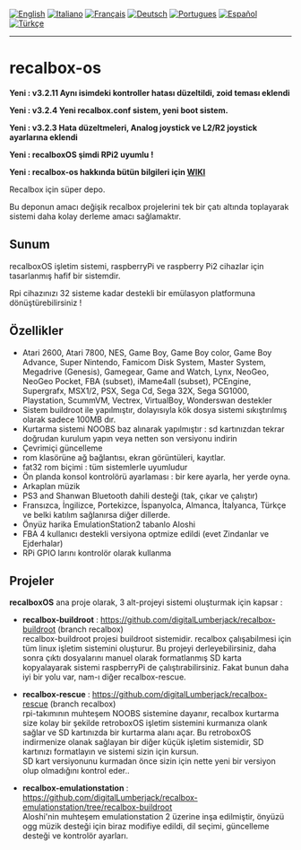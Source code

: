 [![English](http://upload.wikimedia.org/wikipedia/commons/e/e1/Union_Jack_22x16.png "English")](README.md)
[![Italiano](http://upload.wikimedia.org/wikipedia/commons/7/70/Flag_of_italy.png "Italiano")](README-IT.md) 
[![Français](http://upload.wikimedia.org/wikipedia/commons/1/14/Flag_of_france.png "Française")](README-FR.md)
[![Deutsch](http://upload.wikimedia.org/wikipedia/commons/4/4b/Flag_of_germany.png "Deutsch")](README-DE.md)
[![Portugues](http://upload.wikimedia.org/wikipedia/commons/a/aa/Flag_of_Portugal_icon.png "Portugues")](README-PT.md)
[![Español](http://upload.wikimedia.org/wikipedia/commons/3/30/Flag_of_spain.png "Español")](README-ES.md)
[![Türkçe](https://upload.wikimedia.org/wikipedia/commons/thumb/b/b4/Flag_of_Turkey.svg/24px-Flag_of_Turkey.svg.png "Türkçe")](README-TR.md)

****
# recalbox-os
**Yeni : v3.2.11 Aynı isimdeki kontroller hatası düzeltildi, zoid teması eklendi**

**Yeni : v3.2.4 Yeni recalbox.conf sistem, yeni boot sistem.**

**Yeni : v3.2.3 Hata düzeltmeleri, Analog joystick ve L2/R2 joystick ayarlarına eklendi**

**Yeni : recalboxOS şimdi RPi2 uyumlu !**

**Yeni : recalbox-os hakkında bütün bilgileri için [WIKI](https://github.com/digitalLumberjack/recalbox-os/wiki)**

Recalbox için süper depo.

Bu deponun amacı değişik recalbox projelerini tek bir çatı altında toplayarak sistemi daha kolay derleme amacı sağlamaktır.

## Sunum
recalboxOS işletim sistemi, raspberryPi ve raspberry Pi2 cihazlar için tasarlanmış hafif bir sistemdir.

Rpi cihazınızı 32 sisteme kadar destekli bir emülasyon platformuna dönüştürebilirsiniz !


## Özellikler 
- Atari 2600, Atari 7800, NES, Game Boy, Game Boy color, Game Boy Advance, Super Nintendo, Famicom Disk System, Master System, Megadrive (Genesis), Gamegear, Game and Watch, Lynx, NeoGeo, NeoGeo Pocket, FBA (subset), iMame4all (subset), PCEngine, Supergrafx, MSX1/2, PSX, Sega Cd, Sega 32X, Sega SG1000, Playstation, ScummVM, Vectrex, VirtualBoy, Wonderswan destekler
- Sistem buildroot ile yapılmıştır, dolayısıyla kök dosya sistemi sıkıştırılmış olarak sadece 100MB dır.
- Kurtarma sistemi NOOBS baz alınarak yapılmıştır : sd kartınızdan tekrar doğrudan kurulum yapın veya netten son versiyonu indirin
- Çevrimiçi güncelleme
- rom klasörüne ağ bağlantısı, ekran görüntüleri, kayıtlar.
- fat32 rom biçimi : tüm sistemlerle uyumludur
- Ön planda konsol kontrolörü ayarlaması : bir kere ayarla, her yerde oyna.
- Arkaplan müzik
- PS3 and Shanwan Bluetooth dahili desteği (tak, çıkar ve çalıştır)
- Fransızca, İngilizce, Portekizce, İspanyolca, Almanca, İtalyanca, Türkçe ve belki katılım sağlanırsa diğer dillerde.
- Önyüz harika EmulationStation2 tabanlo Aloshi
- FBA 4 kullanıcı destekli versiyona optmize edildi (evet Zindanlar ve Ejderhalar)
- RPi GPIO larını kontrolör olarak kullanma

## Projeler
**recalboxOS** ana proje olarak, 3 alt-projeyi sistemi oluşturmak için kapsar :

- **recalbox-buildroot** : 
https://github.com/digitalLumberjack/recalbox-buildroot (branch recalbox)  
recalbox-buildroot projesi buildroot sistemidir. recalbox çalışabilmesi için tüm linux işletim sistemini oluşturur.
Bu projeyi derleyebilirsiniz, daha sonra çıktı dosyalarını manuel olarak formatlanmış SD karta kopyalayarak sistemi raspberryPi de çalıştırabilirsiniz. Fakat bunun daha iyi bir yolu var, nam-ı diğer recalbox-rescue.

- **recalbox-rescue** : 
https://github.com/digitalLumberjack/recalbox-rescue (branch recalbox)  
rpi-takımının muhteşem NOOBS sistemine dayanır, recalbox kurtarma size kolay bir şekilde retroboxOS işletim sistemini kurmanıza olank sağlar ve SD kartınızda bir kurtarma alanı açar. Bu retroboxOS indirmenize olanak sağlayan bir diğer küçük işletim sistemidir, SD kartınızı formatlayın ve sistemi sizin için kursun.  
SD kart versiyonunu kurmadan önce sizin için nette yeni bir versiyon olup olmadığını kontrol eder.. 

- **recalbox-emulationstation** : 
https://github.com/digitalLumberjack/recalbox-emulationstation/tree/recalbox-buildroot  
Aloshi'nin muhteşem emulationstation 2 üzerine inşa edilmiştir, önyüzü ogg müzik desteği için biraz modifiye edildi, dil seçimi, güncelleme desteği ve kontrolör ayarları.

